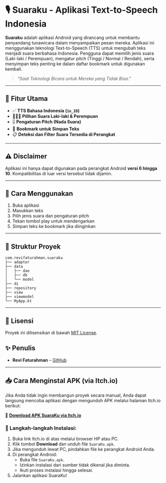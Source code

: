
# 🎙️ Suaraku - Aplikasi Text-to-Speech Indonesia

**Suaraku** adalah aplikasi Android yang dirancang untuk membantu penyandang tunawicara dalam menyampaikan pesan mereka. Aplikasi ini menggunakan teknologi Text-to-Speech (TTS) untuk mengubah teks menjadi suara berbahasa Indonesia. Pengguna dapat memilih jenis suara (Laki-laki / Perempuan), mengatur pitch (Tinggi / Normal / Rendah), serta menyimpan teks penting ke dalam daftar bookmark untuk digunakan kembali.

> *"Saat Teknologi Bicara untuk Mereka yang Tidak Bisa."*


---

## 🧩 Fitur Utama

- ✅ **TTS Bahasa Indonesia (`in_ID`)**
- 🧔‍♂️🧕 **Pilihan Suara Laki-laki & Perempuan**
- 🎚️ **Pengaturan Pitch (Nada Suara)**
- 💾 **Bookmark untuk Simpan Teks**
- 📋 **Deteksi dan Filter Suara Tersedia di Perangkat**

---



## ⚠️ Disclaimer

Aplikasi ini hanya dapat digunakan pada perangkat Android **versi 6 hingga 10**. Kompatibilitas di luar versi tersebut tidak dijamin.

---

## 📲 Cara Menggunakan

1. Buka aplikasi
2. Masukkan teks
3. Pilih jenis suara dan pengaturan pitch
4. Tekan tombol play untuk mendengarkan
5. Simpan teks ke bookmark jika diinginkan

---


## 📁 Struktur Proyek

```
com.revifaturahman.suaraku
├── adapter
├── data
│   ├── dao
│   ├── db
│   └── model
├── di
├── repository
├── view
├── viewmodel
└── MyApp.kt
```

---

## 📄 Lisensi

Proyek ini dilisensikan di bawah [MIT License](LICENSE).

## ✨ Penulis

- **Revi Faturahman** – [GitHub](https://github.com/Revifaturahman)


---
## 📥 Cara Menginstal APK (via Itch.io)

Jika Anda tidak ingin membangun proyek secara manual, Anda dapat langsung mencoba aplikasi dengan mengunduh APK melalui halaman Itch.io berikut:

🔗 **[Download APK SuaraKu via Itch.io](https://revifaturahman.itch.io/suaraku)**  

### 📲 Langkah-langkah Instalasi:

1. Buka link Itch.io di atas melalui browser HP atau PC.
2. Klik tombol **Download** dan unduh file `SuaraKu.apk`.
3. Jika mengunduh lewat PC, pindahkan file ke perangkat Android Anda.
4. Di perangkat Android:
   - Buka file `SuaraKu.apk`.
   - Izinkan instalasi dari sumber tidak dikenal jika diminta.
   - Ikuti proses instalasi hingga selesai.
5. Jalankan aplikasi SuaraKu!

